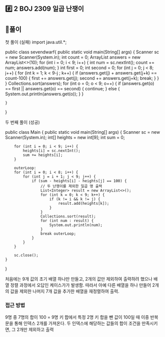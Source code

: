 ## #️⃣ 2 BOJ 2309 일곱 난쟁이

## 📝풀이
첫 풀이 (실패)
import java.util.*;

public class sevendwarf{
	public static void main(String[] args) {
		Scanner sc = new Scanner(System.in);
		int count = 0;
		ArrayList<Integer> answers = new ArrayList<>(10);
		for (int i = 0; i < 9; i++) {
			int num = sc.nextInt();
			count += num;
			answers.add(num);
		}
		int first = 0;
		int second = 0;
		for (int j = 0; j < 8; j++) {
			for (int k = 1; k < 9-j ; k++) {
				if (answers.get(j) + answers.get(j+k) == count-100) {
					first += answers.get(j);
					second += answers.get(j+k);
					break;
				}
			}
		}
		Collections.sort(answers);
		for (int o = 0; o < 9; o++) {
			if (answers.get(o) == first || answers.get(o) == second) {
				continue;
			} else {
				System.out.println(answers.get(o));
			}
		}
		
	}
}

두 번째 풀이 (성공)

public class Main {
    public static void main(String[] args) {
        Scanner sc = new Scanner(System.in);
        int[] heights = new int[9];
        int sum = 0;
        
        for (int i = 0; i < 9; i++) {
            heights[i] = sc.nextInt();
            sum += heights[i];
        }
        
        outerLoop:
        for (int i = 0; i < 8; i++) {
            for (int j = i + 1; j < 9; j++) {
                if (sum - heights[i] - heights[j] == 100) {
                    // 두 난쟁이를 제외한 일곱 명 출력
                    List<Integer> result = new ArrayList<>();
                    for (int k = 0; k < 9; k++) {
                        if (k != i && k != j) {
                            result.add(heights[k]);
                        }
                    }
                    Collections.sort(result);
                    for (int num : result) {
                        System.out.println(num);
                    }
                    break outerLoop;
                }
            }
        }
        
        sc.close();
    }
}

처음에는 9개 값의 초기 배열 하나만 만들고, 2개의 값만 제외하여 출력하려 했으나 배열 정렬 과정에서 오답인 케이스가가 발생함.
따라서 아예 다른 배열을 하나 만들어 2개의 값을 제외한 나머지 7개 값을 추가한 배열을 재정렬하여 출력.

### 접근 방법

9명 중 7명의 합이 100 = 9명 키 합에서 특정 2명 키 합을 뺀 값이 100일 때
이중 반복문을 통해 인덱스 2개를 가져온다.
두 인덱스에 해당하는 값들의 합이 조건을 만족시키면, 그 2개만 제외하고 출력